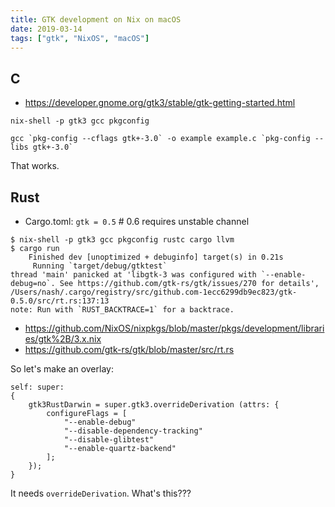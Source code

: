 ```yaml
---
title: GTK development on Nix on macOS
date: 2019-03-14
tags: ["gtk", "NixOS", "macOS"]
---
```


## C

- https://developer.gnome.org/gtk3/stable/gtk-getting-started.html

```shell
nix-shell -p gtk3 gcc pkgconfig
```

```shell
gcc `pkg-config --cflags gtk+-3.0` -o example example.c `pkg-config --libs gtk+-3.0`
```

That works.

## Rust

- Cargo.toml: `gtk = 0.5`  # 0.6 requires unstable channel

```shell
$ nix-shell -p gtk3 gcc pkgconfig rustc cargo llvm
$ cargo run
    Finished dev [unoptimized + debuginfo] target(s) in 0.21s                                       
     Running `target/debug/gtktest`
thread 'main' panicked at 'libgtk-3 was configured with `--enable-debug=no`. See https://github.com/gtk-rs/gtk/issues/270 for details', /Users/nash/.cargo/registry/src/github.com-1ecc6299db9ec823/gtk-0.5.0/src/rt.rs:137:13
note: Run with `RUST_BACKTRACE=1` for a backtrace.
```

- https://github.com/NixOS/nixpkgs/blob/master/pkgs/development/libraries/gtk%2B/3.x.nix
- https://github.com/gtk-rs/gtk/blob/master/src/rt.rs

So let's make an overlay:

```
self: super:
{
    gtk3RustDarwin = super.gtk3.overrideDerivation (attrs: { 
        configureFlags = [
            "--enable-debug"
            "--disable-dependency-tracking"
            "--disable-glibtest"
            "--enable-quartz-backend"
        ];
    });
}
```

It needs `overrideDerivation`. What's this???
